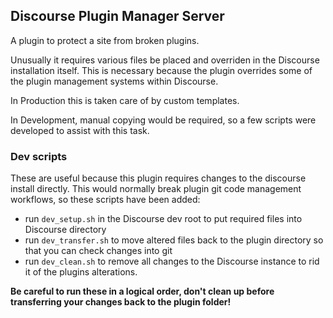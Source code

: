 ## Discourse Plugin Manager Server

A plugin to protect a site from broken plugins.

Unusually it requires various files be placed and overriden in the Discourse installation itself.  This is necessary because the plugin overrides some of the plugin management systems within Discourse.

In Production this is taken care of by custom templates.

In Development, manual copying would be required, so a few scripts were developed to assist with this task.

### Dev scripts

These are useful because this plugin requires changes to the discourse install directly.  This would normally break plugin git code management workflows, so these scripts have been added:

* run `dev_setup.sh` in the Discourse dev root to put required files into Discourse directory
* run `dev_transfer.sh` to move altered files back to the plugin directory so that you can check changes into git
* run `dev_clean.sh` to remove all changes to the Discourse instance to rid it of the plugins alterations.

**Be careful to run these in a logical order, don't clean up before transferring your changes back to the plugin folder!**
